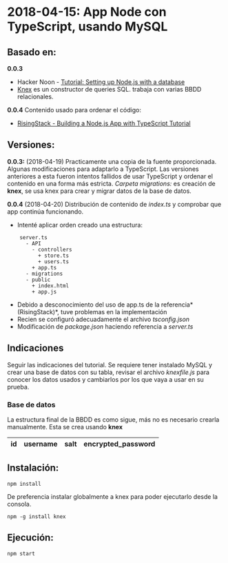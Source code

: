 # 2018-04-15: App Node con TypeScript, usando MySQL
## Basado en: 
**0.0.3**
- Hacker Noon - [Tutorial: Setting up Node.js with a database](https://hackernoon.com/setting-up-node-js-with-a-database-part-1-3f2461bdd77f)
- [Knex](http://knexjs.org/) es un constructor de queries SQL. trabaja con varias BBDD relacionales.

**0.0.4**
Contenido usado para ordenar el código:
- [RisingStack - Building a Node.js App with TypeScript Tutorial](https://blog.risingstack.com/building-a-node-js-app-with-typescript-tutorial/)

## Versiones:
**0.0.3:** (2018-04-19) Practicamente una copia de la fuente proporcionada. Algunas modificaciones para adaptarlo a TypeScript. Las versiones anteriores a esta fueron intentos fallidos de usar TypeScript y ordenar el contenido en una forma más estricta. 
*Carpeta migrations:* es creación de **knex**, se usa knex para crear y migrar datos de la base de datos.

**0.0.4** (2018-04-20) Distribución de contenido de *index.ts* y comprobar que app continúa funcionando.
- Intenté aplicar orden creado una estructura:
```
    server.ts
      - API
        - controllers
          + store.ts
          + users.ts
        + app.ts
      - migrations
      - public
        + index.html
        + app.js
```
- Debido a desconocimiento del uso de app.ts de la referencia*(RisingStack)*, tuve problemas en la implementación
- Recien se configuró adecuadamente el archivo *tsconfig.json*
- Modificación de *package.json* haciendo referencia a *server.ts*

## Indicaciones
Seguir las indicaciones del tutorial. Se requiere tener instalado MySQL y crear una base de datos con su tabla, revisar el archivo *knexfile.js* para conocer los datos usados y cambiarlos por los que vaya a usar en su prueba.

### Base de datos
La estructura final de la BBDD es como sigue, más no es necesario crearla manualmente. Esta se crea usando **knex**

|id|username|salt|encrypted_password|
|:-:|:------:|:--:|:----------------:|


## Instalación:
```
npm install
```
De preferencia instalar globalmente a knex para poder ejecutarlo desde la consola.
```
npm -g install knex
```

## Ejecución:
```
npm start
```
